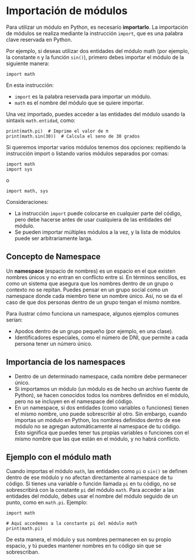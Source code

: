 # Importación de módulos

Para utilizar un módulo en Python, es necesario **importarlo**. La importación de módulos se realiza mediante la instrucción `import`, que es una palabra clave reservada en Python.

Por ejemplo, si deseas utilizar dos entidades del módulo math (por ejemplo, la constante `π` y la función `sin()`), primero debes importar el módulo de la siguiente manera:

```
import math
```

En esta instrucción:

* `import` es la palabra reservada para importar un módulo.
* `math` es el nombre del módulo que se quiere importar.

Una vez importado, puedes acceder a las entidades del módulo usando la sintaxis `math.entidad`, como:

```
print(math.pi)  # Imprime el valor de π
print(math.sin(30))  # Calcula el seno de 30 grados
```

Si queremos importar varios módulos tenemos dos opciones: repitiendo la instrucción import o listando varios módulos separados por comas:

```
import math
import sys
```

o

```
import math, sys
```

Consideraciones:

* La instrucción `import` puede colocarse en cualquier parte del código, pero debe hacerse antes de usar cualquiera de las entidades del módulo.
* Se pueden importar múltiples módulos a la vez, y la lista de módulos puede ser arbitrariamente larga.

## Concepto de Namespace

Un **namespace** (espacio de nombres) es un espacio en el que existen nombres únicos y no entran en conflicto entre sí. En términos sencillos, es como un sistema que asegura que los nombres dentro de un grupo o contexto no se repitan. Puedes pensar en un grupo social como un namespace donde cada miembro tiene un nombre único. Así, no se da el caso de que dos personas dentro de un grupo tengan el mismo nombre.

Para ilustrar cómo funciona un namespace, algunos ejemplos comunes serían:

* Apodos dentro de un grupo pequeño (por ejemplo, en una clase).
* Identificadores especiales, como el número de DNI, que permite a cada persona tener un número único.

## Importancia de los namespaces

* Dentro de un determinado namespace, cada nombre debe permanecer único.  
* Si importamos un módulo (un módulo es de hecho un archivo fuente de Python), se hacen conocidos todos los nombres definidos en el módulo, pero no se incluyen en el namespace del código.
* En un namespace, si dos entidades (como variables o funciones) tienen el mismo nombre, uno puede sobrescribir al otro. Sin embargo, cuando importas un módulo en Python, los nombres definidos dentro de ese módulo no se agregan automáticamente al namespace de tu código. Esto significa que puedes tener tus propias variables o funciones con el mismo nombre que las que están en el módulo, y no habrá conflicto.

## Ejemplo con el módulo math

Cuando importas el módulo `math`, las entidades como `pi` o `sin()` se definen dentro de ese módulo y no afectan directamente al namespace de tu código. Si tienes una variable o función llamada `pi` en tu código, no se sobrescribirá con la constante `pi` del módulo `math`. Para acceder a las entidades del módulo, debes usar el nombre del módulo seguido de un punto, como en `math.pi`. Ejemplo:

```
import math

# Aquí accedemos a la constante pi del módulo math
print(math.pi)
```
De esta manera, el módulo y sus nombres permanecen en su propio espacio, y tú puedes mantener nombres en tu código sin que se sobrescriban.
